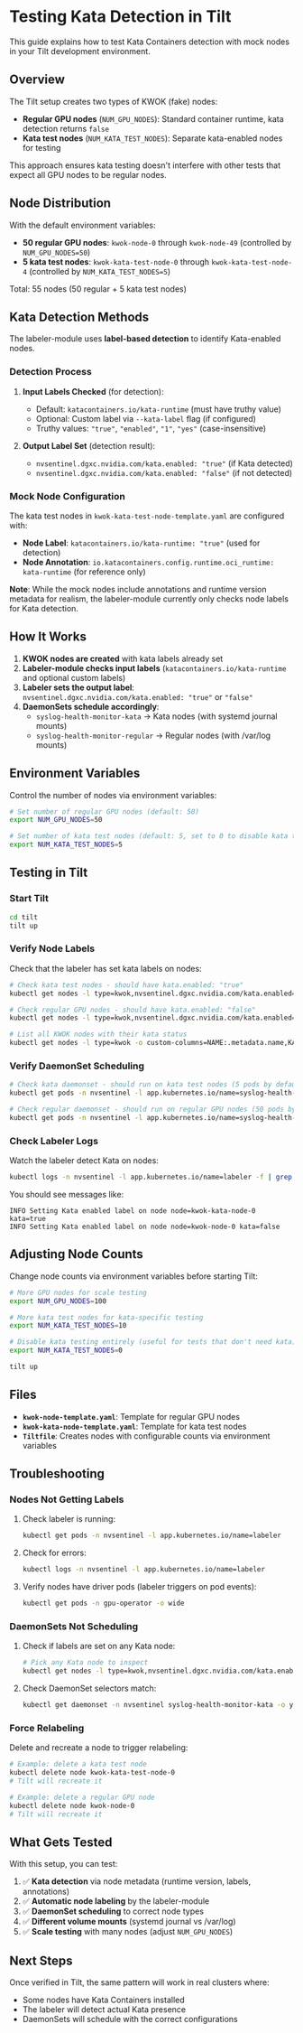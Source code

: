 # Testing Kata Detection in Tilt

This guide explains how to test Kata Containers detection with mock nodes in your Tilt development environment.

## Overview

The Tilt setup creates two types of KWOK (fake) nodes:
- **Regular GPU nodes** (`NUM_GPU_NODES`): Standard container runtime, kata detection returns `false`
- **Kata test nodes** (`NUM_KATA_TEST_NODES`): Separate kata-enabled nodes for testing

This approach ensures kata testing doesn't interfere with other tests that expect all GPU nodes to be regular nodes.

## Node Distribution

With the default environment variables:
- **50 regular GPU nodes**: `kwok-node-0` through `kwok-node-49` (controlled by `NUM_GPU_NODES=50`)
- **5 kata test nodes**: `kwok-kata-test-node-0` through `kwok-kata-test-node-4` (controlled by `NUM_KATA_TEST_NODES=5`)

Total: 55 nodes (50 regular + 5 kata test nodes)

## Kata Detection Methods

The labeler-module uses **label-based detection** to identify Kata-enabled nodes.

### Detection Process

1. **Input Labels Checked** (for detection):
   - Default: `katacontainers.io/kata-runtime` (must have truthy value)
   - Optional: Custom label via `--kata-label` flag (if configured)
   - Truthy values: `"true"`, `"enabled"`, `"1"`, `"yes"` (case-insensitive)

2. **Output Label Set** (detection result):
   - `nvsentinel.dgxc.nvidia.com/kata.enabled: "true"` (if Kata detected)
   - `nvsentinel.dgxc.nvidia.com/kata.enabled: "false"` (if not detected)

### Mock Node Configuration

The kata test nodes in `kwok-kata-test-node-template.yaml` are configured with:
- **Node Label**: `katacontainers.io/kata-runtime: "true"` (used for detection)
- **Node Annotation**: `io.katacontainers.config.runtime.oci_runtime: kata-runtime` (for reference only)

**Note**: While the mock nodes include annotations and runtime version metadata for realism,
the labeler-module currently only checks node labels for Kata detection.

## How It Works

1. **KWOK nodes are created** with kata labels already set
2. **Labeler-module checks input labels** (`katacontainers.io/kata-runtime` and optional custom labels)
3. **Labeler sets the output label**: `nvsentinel.dgxc.nvidia.com/kata.enabled: "true"` or `"false"`
4. **DaemonSets schedule accordingly**:
   - `syslog-health-monitor-kata` → Kata nodes (with systemd journal mounts)
   - `syslog-health-monitor-regular` → Regular nodes (with /var/log mounts)

## Environment Variables

Control the number of nodes via environment variables:

```bash
# Set number of regular GPU nodes (default: 50)
export NUM_GPU_NODES=50

# Set number of kata test nodes (default: 5, set to 0 to disable kata testing)
export NUM_KATA_TEST_NODES=5
```

## Testing in Tilt

### Start Tilt
```bash
cd tilt
tilt up
```

### Verify Node Labels

Check that the labeler has set kata labels on nodes:

```bash
# Check kata test nodes - should have kata.enabled: "true"
kubectl get nodes -l type=kwok,nvsentinel.dgxc.nvidia.com/kata.enabled=true -o custom-columns=NAME:.metadata.name,KATA:.metadata.labels.nvsentinel\.dgxc\.nvidia\.com/kata\.enabled

# Check regular GPU nodes - should have kata.enabled: "false"
kubectl get nodes -l type=kwok,nvsentinel.dgxc.nvidia.com/kata.enabled=false -o custom-columns=NAME:.metadata.name,KATA:.metadata.labels.nvsentinel\.dgxc\.nvidia\.com/kata\.enabled

# List all KWOK nodes with their kata status
kubectl get nodes -l type=kwok -o custom-columns=NAME:.metadata.name,KATA:.metadata.labels.nvsentinel\.dgxc\.nvidia\.com/kata\.enabled
```

### Verify DaemonSet Scheduling

```bash
# Check kata daemonset - should run on kata test nodes (5 pods by default)
kubectl get pods -n nvsentinel -l app.kubernetes.io/name=syslog-health-monitor-kata -o wide

# Check regular daemonset - should run on regular GPU nodes (50 pods by default)
kubectl get pods -n nvsentinel -l app.kubernetes.io/name=syslog-health-monitor-regular -o wide
```

### Check Labeler Logs

Watch the labeler detect Kata on nodes:

```bash
kubectl logs -n nvsentinel -l app.kubernetes.io/name=labeler -f | grep -i kata
```

You should see messages like:
```
INFO Setting Kata enabled label on node node=kwok-kata-node-0 kata=true
INFO Setting Kata enabled label on node node=kwok-node-0 kata=false
```

## Adjusting Node Counts

Change node counts via environment variables before starting Tilt:

```bash
# More GPU nodes for scale testing
export NUM_GPU_NODES=100

# More kata test nodes for kata-specific testing
export NUM_KATA_TEST_NODES=10

# Disable kata testing entirely (useful for tests that don't need kata)
export NUM_KATA_TEST_NODES=0

tilt up
```

## Files

- **`kwok-node-template.yaml`**: Template for regular GPU nodes
- **`kwok-kata-node-template.yaml`**: Template for kata test nodes  
- **`Tiltfile`**: Creates nodes with configurable counts via environment variables

## Troubleshooting

### Nodes Not Getting Labels

1. Check labeler is running:
   ```bash
   kubectl get pods -n nvsentinel -l app.kubernetes.io/name=labeler
   ```

2. Check for errors:
   ```bash
   kubectl logs -n nvsentinel -l app.kubernetes.io/name=labeler
   ```

3. Verify nodes have driver pods (labeler triggers on pod events):
   ```bash
   kubectl get pods -n gpu-operator -o wide
   ```

### DaemonSets Not Scheduling

1. Check if labels are set on any Kata node:
   ```bash
   # Pick any Kata node to inspect
   kubectl get nodes -l type=kwok,nvsentinel.dgxc.nvidia.com/kata.enabled=true -o name | head -1 | xargs kubectl describe | grep kata.enabled
   ```

2. Check DaemonSet selectors match:
   ```bash
   kubectl get daemonset -n nvsentinel syslog-health-monitor-kata -o yaml | grep -A5 nodeSelector
   ```

### Force Relabeling

Delete and recreate a node to trigger relabeling:
```bash
# Example: delete a kata test node
kubectl delete node kwok-kata-test-node-0
# Tilt will recreate it

# Example: delete a regular GPU node
kubectl delete node kwok-node-0
# Tilt will recreate it
```

## What Gets Tested

With this setup, you can test:

1. ✅ **Kata detection** via node metadata (runtime version, labels, annotations)
2. ✅ **Automatic node labeling** by the labeler-module
3. ✅ **DaemonSet scheduling** to correct node types
4. ✅ **Different volume mounts** (systemd journal vs /var/log)
5. ✅ **Scale testing** with many nodes (adjust `NUM_GPU_NODES`)

## Next Steps

Once verified in Tilt, the same pattern will work in real clusters where:
- Some nodes have Kata Containers installed
- The labeler will detect actual Kata presence
- DaemonSets will schedule with the correct configurations
